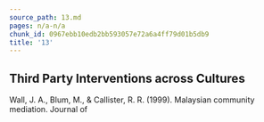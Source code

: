 ```yaml
---
source_path: 13.md
pages: n/a-n/a
chunk_id: 0967ebb10edb2bb593057e72a6a4ff79d01b5db9
title: '13'
---
```

## Third Party Interventions across Cultures

Wall, J. A., Blum, M., & Callister, R. R. (1999). Malaysian community mediation. Journal of
